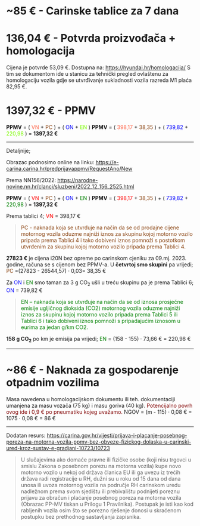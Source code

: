# ~85 € - Carinske tablice za 7 dana

# 136,04 € - Potvrda proizvođača + homologacija 

Cijena je potvrde 53,09 €. Dostupna na: https://hyundai.hr/homologacija/ S tim se dokumentom ide u stanicu za tehnički pregled ovlaštenu za homologaciju vozila gdje se utvrđivanje sukladnosti vozila razreda M1 plaća 82,95 €.

# 1397,32 € - PPMV

**PPMV** = ( <font color =tomato>VN</font> + <font color =saddlebrown>PC</font> ) + ( <font color =blue>ON</font> + <font color =LawnGreen>EN</font> )
**PPMV** = ( <font color =tomato>398,17</font> + <font color =saddlebrown>38,35</font> ) + ( <font color =blue>739,82</font> + <font color =lawngreen>220,98</font> ) = **1397,32 €**

---

Detaljnije;

Obrazac podnosimo online na linku: https://e-carina.carina.hr/predprijavappmv/RequestAno/New

Prema NN156/2022: https://narodne-novine.nn.hr/clanci/sluzbeni/2022_12_156_2525.html

**PPMV** = ( <font color =red>VN</font> + <font color =saddlebrown>PC</font> ) + ( <font color =blue>ON</font> + <font color =green>EN</font> )
**PPMV** = ( <font color =red>398,17</font> + <font color =saddlebrown>38,35</font> ) + ( <font color =blue>739,82</font> + <font color =green>220,98</font> ) = **1397,32 €**

Prema tablici 4; <font color =red>VN</font> = 398,17 €

><font color =saddlebrown>PC - naknada koja se utvrđuje na način da se od prodajne cijene motornog vozila oduzme najniži iznos za skupinu kojoj motorno vozilo pripada prema Tablici 4 i tako dobiveni iznos pomnoži s postotkom utvrđenim za skupinu kojoj motorno vozilo pripada prema Tablici 4.</font>

**27823 €** je cijena i20N bez opreme po carinskom cjeniku za 09.mj. 2023. godine, računa se s cijenom bez PPMV-a. U **četvrtoj smo skupini** pa vrijedi; <font color =saddlebrown>PC</font> =(27823 - 26544,57) &#183; 0,03= 38,35 €

Za <font color=blue>ON</font> i <font color=green>EN</font> smo taman za 3 g CO<sub>2</sub> ušli u treću skupinu pa je prema Tablici 6; <font color=blue>ON</font> = 739,82 €

><font color=green>EN – naknada koja se utvrđuje na način da se od iznosa prosječne emisije ugljičnog dioksida (CO2) motornog vozila oduzme najniži iznos za skupinu kojoj motorno vozilo pripada prema Tablici 5 ili Tablici 6 i tako dobiveni iznos pomnoži s pripadajućim iznosom u eurima za jedan g/km CO2.</font>

**158 g CO<sub>2</sub>**  po km je emisija pa vrijedi;
<font color=green>EN</font> = (158 - 155) &#183; 73,66 € = 220,98 €

---


# ~86 € - Naknada za gospodarenje otpadnim vozilima 

Masa navedena u homologacijskom dokumentu ili teh. dokumentaciji umanjena za masu vozača (75 kg) i masu goriva (40 kg). <font color=maroon>Potencijalno povrh ovog ide i 0,9 € po pneumatiku kojeg uvažamo.</font>
NGOV = (m - 115) &#183; 0,08 € = 1075 &#183; 0,08 € = 86 €


---

Dodatan resurs: https://carina.gov.hr/vijesti/prijava-i-placanje-posebnog-poreza-na-motorna-vozila-ppmv-bez-obveze-fizickog-dolaska-u-carinski-ured-kroz-sustav-e-gradjani-10723/10723

>U slučajevima ako domaće pravne ili fizičke osobe (koji nisu trgovci u smislu Zakona o posebnom porezu na motorna vozila) kupe novo motorno vozilo u nekoj od država članica EU ili ga uvezu iz trećih država radi registracije u RH, dužni su u roku od 15 dana od dana unosa ili uvoza motornog vozila na područje RH carinskom uredu nadležnom prema svom sjedištu ili prebivalištu podnijeti poreznu prijavu za obračun i plaćanje posebnog poreza na motorna vozila (Obrazac PP-MV tiskan u Prilogu 1 Pravilnika). Postupak je isti kao kod rabljenih vozila osim što se porezno rješenje donosi u skraćenom postupku bez prethodnog sastavljanja zapisnika.
>



